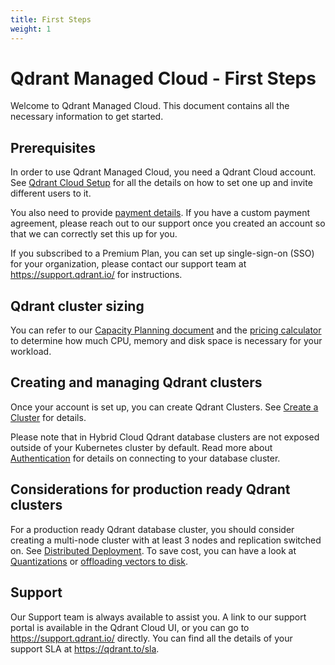 ```yaml
---
title: First Steps
weight: 1
---
```


# Qdrant Managed Cloud - First Steps

Welcome to Qdrant Managed Cloud. This document contains all the necessary information to get started.

## Prerequisites

In order to use Qdrant Managed Cloud, you need a Qdrant Cloud account. See [Qdrant Cloud Setup](/documentation/cloud/qdrant-cloud-setup/) for all the details on how to set one up and invite different users to it.

You also need to provide [payment details](/documentation/cloud/pricing-payments/). If you have a custom
payment agreement, please reach out to our support once you created an account so that we can correctly set this up for you.

If you subscribed to a Premium Plan, you can set up single-sign-on (SSO) for your organization, please contact our support team at https://support.qdrant.io/ for
instructions.

## Qdrant cluster sizing

You can refer to our [Capacity Planning document](/documentation/guides/capacity-planning/) and the [pricing
calculator](https://cloud.qdrant.io/calculator) to determine how much CPU, memory and disk space is necessary for your workload.

## Creating and managing Qdrant clusters

Once your account is set up, you can create Qdrant Clusters. See
[Create a Cluster](/documentation/cloud/create-cluster/) for details.

Please note that in Hybrid Cloud Qdrant database clusters are not exposed outside of your Kubernetes cluster by default.
Read more about [Authentication](/documentation/cloud/authentication/) for details on connecting
to your database cluster.

## Considerations for production ready Qdrant clusters

For a production ready Qdrant database cluster, you should consider creating a
multi-node cluster with at least 3 nodes and replication switched on.
See [Distributed Deployment](/documentation/guides/distributed_deployment/).
To save cost, you can have a look at [Quantizations](/documentation/guides/quantization/) or [offloading vectors to disk](/documentation/concepts/storage/#configuring-memmap-storage).

## Support

Our Support team is always available to assist you. A link to our support portal is available in the Qdrant Cloud UI, or you can go to https://support.qdrant.io/ directly. You
can find all the details of your support SLA at https://qdrant.to/sla.